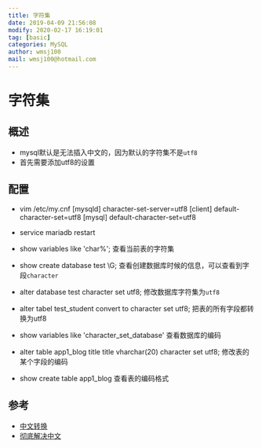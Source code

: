 ```yaml
---
title: 字符集
date: 2019-04-09 21:56:08	
modify: 2020-02-17 16:19:01  
tag: [basic]
categories: MySQL 
author: wmsj100
mail: wmsj100@hotmail.com
---
```


# 字符集

## 概述
- mysql默认是无法插入中文的，因为默认的字符集不是`utf8`
- 首先需要添加utf8的设置

## 配置
- vim /etc/my.cnf
	[mysqld]
	character-set-server=utf8
	[client]
	default-character-set=utf8
	[mysql]
	default-character-set=utf8
- service mariadb restart

- show variables like 'char%'; 查看当前表的字符集
- show create database test \G; 查看创建数据库时候的信息，可以查看到字段`character`
- alter database test character set utf8; 修改数据库字符集为`utf8`
- alter tabel test_student convert to character set utf8; 把表的所有字段都转换为utf8
- show variables like 'character_set_database' 查看数据库的编码
- alter table app1_blog title title vharchar(20) character set utf8; 修改表的某个字段的编码
- show create table app1_blog 查看表的编码格式


## 参考
- [中文转换](https://www.cnblogs.com/shootercheng/p/5836657.html)
- [彻底解决中文](https://www.cnblogs.com/jasonzeng/p/8341445.html)
